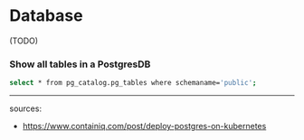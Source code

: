 # Database

(TODO)

### Show all tables in a PostgresDB
```bash
select * from pg_catalog.pg_tables where schemaname='public';
```

--- 
sources:
- https://www.containiq.com/post/deploy-postgres-on-kubernetes